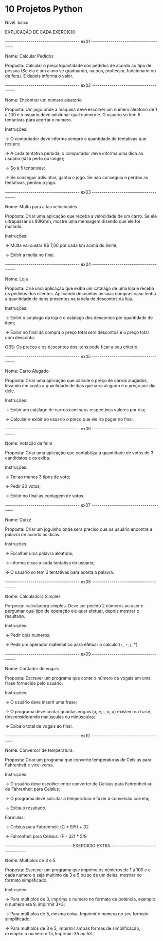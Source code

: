 # 10 Projetos Python 

Nivel: baixo

EXPLICAÇÃO DE CADA EXERCICIO

-------------------------------------- ex01 --------------------------------------

Nome: Calcular Pedidos

Proposta: Calcular o preço/quantidade dos pedidos de acordo ao tipo de pessoa (Se ela é um aluno se graduando, na pos, professor, funcionario ou de fora). E depois informa o valor.

-------------------------------------- ex02 --------------------------------------

Nome: Encontrar um numero aleatorio

Proposta: Um jogo onde a maquina deve escolher um numero aleatorio de 1 a 100 e o usuario deve adivinhar qual numero é. O usuario so tem 5 tentativas para acertar o numero.

Instruções:

-> O computador deve informa sempre a quantidade de tentativas que restam;

-> A cada tentativa perdida, o computador deve informa uma dica ao usuario (si ta perto ou longe);

-> So a 5 tentativas;

-> Se conseguir adivinhar, ganha o jogo. Se não conseguiu e perdeu as tentativas, perdeu o jogo.

-------------------------------------- ex03 --------------------------------------

Nome: Multa para altas velocidades

Proposta: Criar uma aplicação que receba a velocidade de um carro. Se ele ultrapassar os 80Km/h, mostre uma mensagem dizendo que ele foi multado.

Instruções:

-> Multa vai custar R$ 7,00 por cada km acima do limite;

-> Exibir a multa no final.

-------------------------------------- ex04 --------------------------------------

Nome: Loja

Proposta: Crie uma aplicação que exiba um catalago de uma loja e receba os pedidos dos clientes. Aplicando descontos as suas compras caso tenha a qauntidade de itens presentes na tabela de descontos da loja.

Instruções:

-> Exibir o catalago da loja e o catalago dos descontos por quantidade de item;

-> Exibir no final da compra o preço total sem descontos e o preço total com desconto.

OBS: Os preços e os descontos dos itens pode ficar a seu criterio.

-------------------------------------- ex05 --------------------------------------

Nome: Carro Alugado

Proposta: Criar uma aplicação que calcule o preço de carros alugados, levando em conta a quantidade de dias que sera alugado e o preço por dia dele.

Instruções:

-> Exibir um catálago de carros com seus respectivos valores por dia;

-> Calcular e exibir ao usuario o preço que ele ira pagar no final.

-------------------------------------- ex06 --------------------------------------

Nome: Votação da feira

Proposta: Criar uma aplicação que contabiliza a quantidade de votos de 3 candidatos e os exiba.

Instruções:

-> Ter ao menos 3 tipos de voto;

-> Pedir 20 votos;

-> Exibir no final as contagem de votos.

-------------------------------------- ex07 --------------------------------------

Nome: Quizz

Proposta: Criar um joguinho onde sera preciso que os usuário encontre a palavra de acordo as dicas.

Instruções:

-> Escolher uma palavra aleatorio;

-> informa dicas a cada tentativa do usuario;

-> O usuario so tem 3 tentativas para acerta a palavra.

-------------------------------------- ex08 --------------------------------------

Nome: Calculadora Simples

Porposta: calculadora simples. Deve ser pedido 2 números ao user e perguntar qual tipo de operação ele quer efetuar, depois mostrar o resultado.

Instruções:

-> Pedir dois numeros;

-> Pedir um operador matematico para efetuar o calculo (+, -, /, *).

-------------------------------------- ex09 --------------------------------------

Nome: Contador de vogais

Proposta: Escrever um programa que conte o número de vogais em uma frase fornecida pelo usuário.

Instruções:

-> O usuário deve inserir uma frase;

-> O programa deve contar quantas vogais (a, e, i, o, u) existem na frase, desconsiderando maiúsculas ou minúsculas;

-> Exiba o total de vogais ao final.

-------------------------------------- ex10 --------------------------------------

Nome: Conversor de temperatura.

Proposta: Criar um programa que converte temperaturas de Celsius para Fahrenheit e vice-versa.

Instruções:

-> O usuário deve escolher entre converter de Celsius para Fahrenheit ou de Fahrenheit para Celsius;

-> O programa deve solicitar a temperatura e fazer a conversão correta;

-> Exiba o resultado.

Fórmulas:

-> Celsius para Fahrenheit: (C * 9/5) + 32

-> Fahrenheit para Celsius: (F - 32) * 5/9

---------------------------------- EXERCICIO EXTRA ----------------------------------

Nome: Multiplos de 3 e 5

Proposta: Escrever um programa que imprime os números de 1 a 100 e a cada numero q seja multimo de 3 e 5 ou so de um deles, mostrar no formato simplificado.

Instruções:

-> Para múltiplos de 3, imprima o numero no formato de potência, exemplo: o numero era 9, impirmir 3*3;

-> Para múltiplos de 5, mesma coisa. Imprimir o numero no seu formato simplificado;

-> Para múltiplos de 3 e 5, impirmir ambas formas de simplificação, exemplo: o numero é 15, Imprimir: 3*5 ou 5*3.